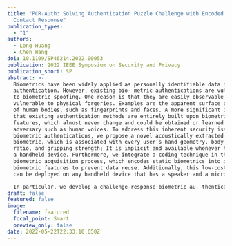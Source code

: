 ```yaml
---
title: "PCR-Auth: Solving Authentication Puzzle Challenge with Encoded Palm
  Contact Response"
publication_types:
  - "1"
authors:
  - Long Huang
  - Chen Wang
doi: 10.1109/SP46214.2022.00053
publication: 2022 IEEE Symposium on Security and Privacy
publication_short: SP
abstract: >-
  Biometrics have been widely applied as personally identifiable data for user
  authentication. However, existing bio- metric authentications are vulnerable
  to biometric spoofing. One reason is that they are easily observable and
  vulnerable to physical forgeries. Examples are the apparent surface patterns
  of human bodies, such as fingerprints and faces. A more significant issue is
  that existing authentication methods are entirely built upon biometric
  features, which almost never change and could be obtained or learned by an
  adversary such as human voices. To address this inherent security issue of
  biometric authentications, we propose a novel acoustically extracted hand-grip
  biometric, which is associated with every user’s hand geometry, body-fat
  ratio, and gripping strength; It is implicit and available whenever they grip
  a handheld device. Furthermore, we integrate a coding technique in the
  biometric acquisition process, which encodes static biometrics into dynamic
  biometric features to prevent data reuse. Additionally, this low-cost method
  can be deployed on any handheld device that has a speaker and a microphone.

  In particular, we develop a challenge-response biometric au- thentication system, which consists of a pair of biometric encoder and decoder. We encode the ultrasonic signal according to a challenge sequence and extract a distinct biometric code as the response for each session. We then decode the biometric code to verify the user by a convolutional neural network-based algorithm, which not only examines the coding correctness but also verifies the biometric features presented by each biometric digit. Furthermore, we investigate diverse acoustic attacks to our system, by respectively assuming an adversary could present the correct code, generate similar biometric features or successfully forge both. Extensive experiments on mobile devices show that our system achieves 97% accuracy to distinguish users and rejects 100% replay and synthesis attacks with 6-digit codes.
draft: false
featured: false
image:
  filename: featured
  focal_point: Smart
  preview_only: false
date: 2022-05-22T22:33:10.650Z
---
```

